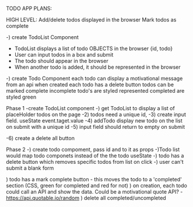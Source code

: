 TODO APP PLANS:

HIGH LEVEL:
Add/delete todos displayed in the browser
Mark todos as complete

-) create TodoList Component
- TodoList displays a list of todo OBJECTS in the browser {id, todo}
- User can input todos in a box and submit
- The todo should appear in the browser
- When another todo is added, it should be represented in the browser

-) create Todo Component
each todo can display a motivational message from an api when created
each todo has a delete button 
todos can be marked complete
incomplete todo's are styled represented
completed are styled green

Phase 1 
-create TodoList component
-) get TodoList to display a list of placeHolder todos on the page
-2) todos need a unique id, 
-3) create input field. useState event.taget.value 
-4) addTodo display new todo on the list on submit with a unique id
-5) input field should return to empty on submit

-6) create a delete all button


Phase 2
-) create todo compoment, pass id and to it as props
-)Todo list would map todo componets instead of the the todo useState
-) todo has a delete button which removes specific todos from list on click
-) user can't submit a blank form

) todo has a mark complete button - this moves the todo to a 'completed' section (CSS, green for completed and red for not)
) on creation, each todo could call an API and show the data. Could be a motivational quote API? - https://api.quotable.io/random
) delete all completed/uncompleted


